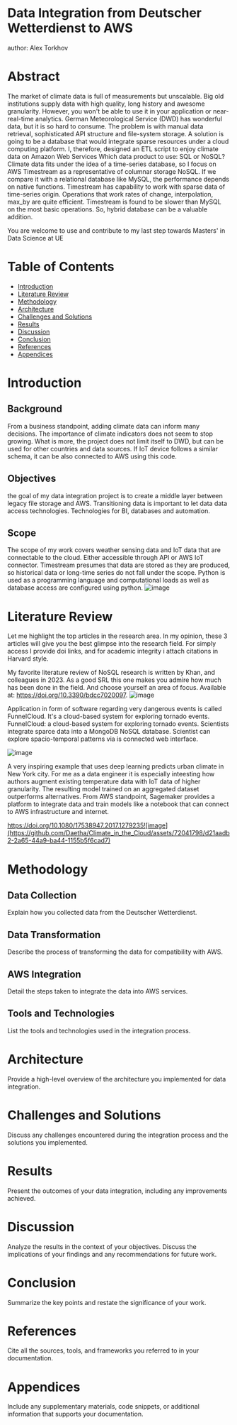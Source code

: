 
# Data Integration from Deutscher Wetterdienst to AWS
author: Alex Torkhov


# Abstract
The market of climate data is full of measurements but unscalable. Big old institutions supply data with high quality, long history and awesome granularity. However, you won't be able to use it in your application or near-real-time analytics. German Meteorological Service (DWD) has wonderful data, but it is so hard to consume. 
The problem is with manual data retrieval, sophisticated API structure and file-system storage. A solution is going to be a database that would integrate sparse resources under a cloud computing platform. I, therefore, designed an ETL script to enjoy climate data on Amazon Web Services
Which data product to use: SQL or NoSQL? Climate data fits under the idea of a time-series database, so I focus on AWS Timestream as a representative of columnar storage NoSQL. If we compare it with a relational database like MySQL, the performance depends on native functions. 
Timestream has capability to work with sparse data of time-series origin. Operations that work rates of change, interpolation, max_by are quite efficient. Timestream is found to be slower than MySQL on the most basic operations. So, hybrid database can be a valuable addition. 

You are welcome to use and contribute to my last step towards Masters' in Data Science at UE

# Table of Contents

- [Introduction](#introduction)
- [Literature Review](#literature-review)
- [Methodology](#methodology)
- [Architecture](#architecture)
- [Challenges and Solutions](#challenges-and-solutions)
- [Results](#results)
- [Discussion](#discussion)
- [Conclusion](#conclusion)
- [References](#references)
- [Appendices](#appendices)

# Introduction

## Background

From a business standpoint, adding climate data can inform many decisions. The importance of climate indicators does not seem to stop growing. What is more, the project does not limit itself to DWD, but can be used for other countries and data sources. If IoT device follows a similar schema, it can be also connected to AWS using this code. 

## Objectives

the goal of my data integration project is to create a middle layer between legacy file storage and AWS. Transitioning data is important to let data data access technologies. Technologies for BI, databases and automation.
 
## Scope

The scope of my work covers weather sensing data and IoT data that are connectable to the cloud. Either accessible through API or AWS IoT connector. Timestream presumes that data are stored as they are produced, so historical data or long-time series do not fall under the scope. Python is used as a programming language and computational loads as well as database access are configured using python. ![image](https://github.com/Daetha/Climate_in_the_Cloud/assets/72041798/9459a021-d6fa-420d-aa50-042da6109c82)


# Literature Review

Let me highlight the top articles in the research area. In my opinion, these 3 articles will give you the best glimpse into the research field. For simply access I provide doi links, and for academic integrity i attach citations in Harvard style. 

My favorite literature review of NoSQL research is written by Khan, and colleagues in 2023. As a good SRL this one makes you admire how much has been done in the field. And choose yourself an area of focus. Available at: https://doi.org/10.3390/bdcc7020097.
![image](https://github.com/Daetha/Climate_in_the_Cloud/assets/72041798/f45f5ddd-d75c-49b9-93af-d8bc510b8f41)

Application in form of software regarding very dangerous events is called FunnelCloud. It's a cloud-based system for exploring tornado events. FunnelCloud: a cloud-based system for exploring tornado events. Scientists integrate sparce data into a MongoDB NoSQL database. Scientist can explore spacio-temporal patterns via is connected web interface.

![image](https://github.com/Daetha/Climate_in_the_Cloud/assets/72041798/5bacfcf5-ebff-4ef0-bf89-c1d513476a8e)

A very inspiring example that uses deep learning predicts urban climate in New York city. For me as a data engineer it is especially inteesting how authors augment existing temperature data with IoT data of higher granularity. The resulting model trained on an aggregated dataset outperforms alternatives. 
From AWS standpoint, Sagemaker provides a platform to integrate data and train models like a notebook that can connect to AWS infrastructure and internet.

https://doi.org/10.1080/17538947.2017.1279235![image](https://github.com/Daetha/Climate_in_the_Cloud/assets/72041798/d21aadb2-2a65-44a9-ba44-1155b5f6cad7)


# Methodology

## Data Collection

Explain how you collected data from the Deutscher Wetterdienst.

## Data Transformation

Describe the process of transforming the data for compatibility with AWS.

## AWS Integration

Detail the steps taken to integrate the data into AWS services.

## Tools and Technologies

List the tools and technologies used in the integration process.

# Architecture

Provide a high-level overview of the architecture you implemented for data integration.

# Challenges and Solutions

Discuss any challenges encountered during the integration process and the solutions you implemented.

# Results

Present the outcomes of your data integration, including any improvements achieved.

# Discussion

Analyze the results in the context of your objectives. Discuss the implications of your findings and any recommendations for future work.

# Conclusion

Summarize the key points and restate the significance of your work.

# References

Cite all the sources, tools, and frameworks you referred to in your documentation.

# Appendices

Include any supplementary materials, code snippets, or additional information that supports your documentation.
